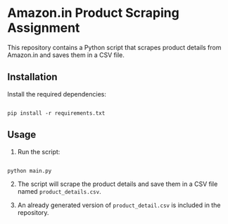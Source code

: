 # Amazon.in Product Scraping Assignment

This repository contains a Python script that scrapes product details from Amazon.in and saves them in a CSV file.

## Installation

Install the required dependencies:

```

pip install -r requirements.txt

```

## Usage

1. Run the script:

```

python main.py

```

2. The script will scrape the product details and save them in a CSV file named `product_details.csv`.

3. An already generated version of `product_detail.csv` is included in the repository.
